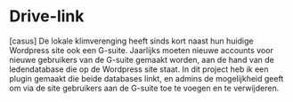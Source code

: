 # Drive-link
[casus] De lokale klimverenging heeft sinds kort naast hun huidige Wordpress site ook een G-suite. Jaarlijks moeten nieuwe accounts voor nieuwe gebruikers van de G-suite gemaakt worden, aan de hand van de ledendatabase die op de Wordpress site staat. In dit project heb ik een plugin gemaakt die beide databases linkt, en admins de mogelijkheid geeft om via de site gebruikers aan de G-suite toe te voegen en te verwijderen.
